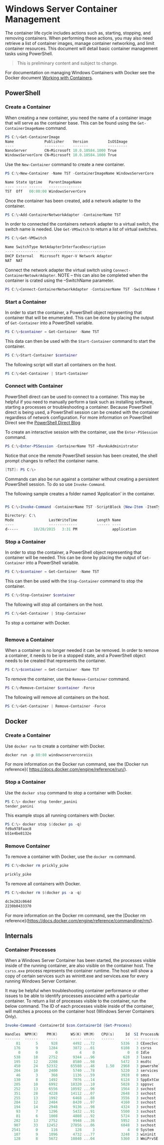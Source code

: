 # Windows Server Container Management

The container life cycle includes actions such as, starting, stopping, and removing containers. When performing these actions, you may also need retrieve a list of container images, manage container networking, and limit container resources. This document will detail basic container management tasks using PowerShell.

> This is preliminary content and subject to change.

For documentation on managing Windows Containers with Docker see the Docker document [Working with Containers]( https://docs.docker.com/userguide/usingdocker/).

## PowerShell

### Create a Container

When creating a new container, you need the name of a container image that will serve as the container base. This can be found using the `Get-ContainerImageName` command.

```powershell
PS C:\>Get-ContainerImage
Name              Publisher    Version         IsOSImage
----              ---------    -------         ---------
NanoServer        CN=Microsoft 10.0.10584.1000 True
WindowsServerCore CN=Microsoft 10.0.10584.1000 True
```

Use the `New-Container` command to create a new container.

```powershell
PS C:\>New-Container -Name TST -ContainerImageName WindowsServerCore

Name State Uptime   ParentImageName
---- ----- ------   ---------------
TST  Off   00:00:00 WindowsServerCore
```

Once the container has been created, add a network adapter to the container.

```powershell
PS C:\>Add-ContainerNetworkAdapter -ContainerName TST
```

In order to connected the containers network adapter to a virtual switch, the switch name is needed. Use `Get-VMSwitch` to return a list of virtual switches. 

```powershell
PS C:\>Get-VMSwitch

Name SwitchType NetAdapterInterfaceDescription
---- ---------- ------------------------------
DHCP External   Microsoft Hyper-V Network Adapter
NAT  NAT
```

Connect the network adapter the virtual switch using `Connect-ContainerNetowkrAdapter`. NOTE – this can also be completed when the container is crated using the –SwitchName parameter.

```powershell
PS C:\>Connect-ContainerNetworkAdapter -ContainerName TST -SwitchName NAT
```

### Start a Container
In order to start the container, a PowerShell object representing that container that will be enumerated. This can be done by placing the output of `Get-Container` into a PowerShell variable.

```powershell
PS C:\>$container = Get-Container -Name TST
```

This data can then be used with the `Start-Container` command to start the container.

```powershell
PS C:\>Start-Container $container
```

The following script will start all containers on the host.

```powershell
PS C:\>Get-Container | Start-Container
```

### Connect with Container

PowerShell direct can be used to connect to a container. This may be helpful if you need to manually perform a task such as installing software, starting a processes or troubleshooting a container. Because PowerShell direct is being used, a PowerShell session can be created with the container regardless of network configuration. For more information on PowerShell Direct see the [PowerShell Direct Blog](http://blogs.technet.com/b/virtualization/archive/2015/05/14/powershell-direct-running-powershell-inside-a-virtual-machine-from-the-hyper-v-host.aspx)

To create an interactive session with the container, use the `Enter-PSSession` command.

 ```powershell
PS C:\>Enter-PSSession -ContainerName TST –RunAsAdministrator
```

Notice that once the remote PowerShell session has been created, the shell prompt changes to reflect the container name.

```powershell
[TST]: PS C:\>
```

Commands can also be run against a container without creating a persistent PowerShell session. To do so use `Invoke-Command`.

The following sample creates a folder named ‘Application’ in the container.

```powershell

PS C:\>Invoke-Command -ContainerName TST -ScriptBlock {New-Item -ItemType Directory -Path c:\application }

Directory: C:\
Mode                LastWriteTime         Length Name                                                 PSComputerName
----                -------------         ------ ----                                                 --------------
d-----       10/28/2015   3:31 PM                application                                          TST
```

### Stop a Container

In order to stop the container, a PowerShell object representing that container will be needed. This can be done by placing the output of `Get-Container` into a PowerShell variable.

```powershell
PS C:\>$container = Get-Container -Name TST
```

This can then be used with the `Stop-Container` command to stop the container.

```powershell
PS C:\>Stop-Container $container
```

The following will stop all containers on the host.

```powershell
PS C:\>Get-Container | Stop-Container
```

To stop a container with Docker.

```powershell

```

### Remove a Container

When a container is no longer needed it can be removed. In order to remove a container, it needs to be in a stopped state, and a PowerShell object needs to be created that represents the container.

```powershell
PS C:\>$container = Get-Container -Name TST
```

To remove the container, use the `Remove-Container` command.

```powershell
PS C:\>Remove-Container $container -Force
```

The following will remove all containers on the host.

```powershell
PS C:\>Get-Container | Remove-Container -Force
```

## Docker

### Create a Container <!--docker-->

Use `docker run` to create a container with Docker.

```powershell
docker run -p 80:80 windowsservercoreiis
```

For more information on the Docker run command, see the [Docker run reference}( https://docs.docker.com/engine/reference/run/).

### Stop a Container <!--docker-->

Use the `docker stop` command to stop a container with Docker.

```powershell
PS C:\> docker stop tender_panini
tender_panini
```

This example stops all running containers with Docker.

```powershell
PS C:\> docker stop $(docker ps -q)
fd9a978faac8
b51e4be8132e
```

### Remove Container <!--docker-->

To remove a container with Docker, use the `docker rm` command.

```powershell
PS C:\>docker rm prickly_pike

prickly_pike
``` 

To remove all containers with Docker.

```powershell
PS C:\>docker rm $(docker ps -a -q)

dc3e282c064d
2230b0433370
```

For more information on the Docker rm command, see the [Docker rm reference}(https://docs.docker.com/engine/reference/commandline/rm/).

## Internals

### Container Processes

When a Windows Server Container has been started, the processes visible inside of the running container, are also visible on the container host. The `csrss.exe` process represents the container runtime. The host will show a copy of certain services such as winintt.exe and services.exe for every running Windows Server Container.
 
It may be helpful when troubleshooting container performance or other issues to be able to identify processes associated with a particular container. To return a list of processes visible to the container, run the below command. The ID of each processes visible inside of the container, will matches a process on the container host (Windows Server Containers Only).

```powershell
Invoke-Command -ContainerId $con.ContainerId {Get-Process}

Handles  NPM(K)    PM(K)      WS(K) VM(M)   CPU(s)     Id  SI ProcessName                  PSComputerName
-------  ------    -----      ----- -----   ------     --  -- -----------                  --------------
     81       5      928       4492 ...72            5336   3 CExecSvc                     NONIC
    176       9     1284       3872 ...01            6108   3 csrss                        NONIC
      0       0        0          4     0               0   0 Idle                         NONIC
    538      18     2752       9344 ...96             628   3 lsass                        NONIC
    195      12     2208       8580 ...98            5472   3 msdtc                        NONIC
    450      24    52332      65580 ...46     1.50   2968   3 powershell                   NONIC
    204      10     2400       5740 ...78            5220   3 services                     NONIC
     46       3      368       1136 ...59            3928   0 smss                         NONIC
    130       8     1492       7076 ...14            6124   3 SppExtComObj                 NONIC
    205      10     6992      18320 ...10            5028   3 sppsvc                       NONIC
    252      13     6556      10592 ...96            1564   3 svchost                      NONIC
    351      28     4228      14112 ...07            2648   3 svchost                      NONIC
    255      13     1992       6468 ...88            3556   3 svchost                      NONIC
    284      12     2484       8420 ...97            4160   3 svchost                      NONIC
    194      14     2948       9136 ...98            4324   3 svchost                      NONIC
     93       7     1296       5432 ...91            5500   3 svchost                      NONIC
     81       6     1008       4808 ...92            5724   3 svchost                      NONIC
    282      13     2752       9948 ...36            5952   3 svchost                      NONIC
    907      33    12452      27856 ...06            6048   3 svchost                      NONIC
   2541       0      116        128     3               4   0 System                       NONIC
    107       9     1096       4732 ...77            3248   3 wininit                      NONIC
    128       8     5672      10840 ...04            5360   3 WmiPrvSE                     NONIC
```